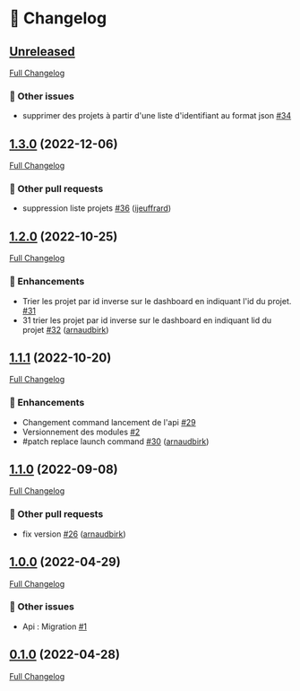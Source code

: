 # 📑 Changelog

## [Unreleased](https://github.com/ign-gpao/api/tree/HEAD)

[Full Changelog](https://github.com/ign-gpao/api/compare/1.3.0...HEAD)

### 📁 Other issues

- supprimer des projets à partir d'une liste d'identifiant au format json [\#34](https://github.com/ign-gpao/api/issues/34)

## [1.3.0](https://github.com/ign-gpao/api/tree/1.3.0) (2022-12-06)

[Full Changelog](https://github.com/ign-gpao/api/compare/1.2.0...1.3.0)

### 📁 Other pull requests

- suppression liste projets [\#36](https://github.com/ign-gpao/api/pull/36) ([ijeuffrard](https://github.com/ijeuffrard))

## [1.2.0](https://github.com/ign-gpao/api/tree/1.2.0) (2022-10-25)

[Full Changelog](https://github.com/ign-gpao/api/compare/1.1.1...1.2.0)

### 🚀 Enhancements

- Trier les projet par id inverse sur le dashboard en indiquant l'id du projet. [\#31](https://github.com/ign-gpao/api/issues/31)
- 31 trier les projet par id inverse sur le dashboard en indiquant lid du projet [\#32](https://github.com/ign-gpao/api/pull/32) ([arnaudbirk](https://github.com/arnaudbirk))

## [1.1.1](https://github.com/ign-gpao/api/tree/1.1.1) (2022-10-20)

[Full Changelog](https://github.com/ign-gpao/api/compare/1.1.0...1.1.1)

### 🚀 Enhancements

- Changement command lancement de l'api [\#29](https://github.com/ign-gpao/api/issues/29)
- Versionnement des modules [\#2](https://github.com/ign-gpao/api/issues/2)
- \#patch replace launch command [\#30](https://github.com/ign-gpao/api/pull/30) ([arnaudbirk](https://github.com/arnaudbirk))

## [1.1.0](https://github.com/ign-gpao/api/tree/1.1.0) (2022-09-08)

[Full Changelog](https://github.com/ign-gpao/api/compare/1.0.0...1.1.0)

### 📁 Other pull requests

- fix version [\#26](https://github.com/ign-gpao/api/pull/26) ([arnaudbirk](https://github.com/arnaudbirk))

## [1.0.0](https://github.com/ign-gpao/api/tree/1.0.0) (2022-04-29)

[Full Changelog](https://github.com/ign-gpao/api/compare/0.1.0...1.0.0)

### 📁 Other issues

- Api : Migration [\#1](https://github.com/ign-gpao/api/issues/1)

## [0.1.0](https://github.com/ign-gpao/api/tree/0.1.0) (2022-04-28)

[Full Changelog](https://github.com/ign-gpao/api/compare/33dcdd052e49c4468fa71c39d8f42ba8d71c6c3b...0.1.0)



